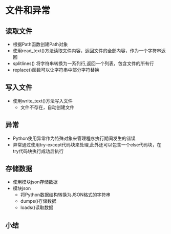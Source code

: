 # 文件和异常

## 读取文件
- 根据Path函数创建Path对象
- 使用read_text()方法读取文件内容，返回文件的全部内容，作为一个字符串返回
- splitlines() 将字符串转换为一系列行,返回一个列表，包含文件的所有行
- replace()函数可以让字符串中部分字符替换

## 写入文件
- 使用write_text()方法写入文件
    - 文件不存在，自动创建文件

## 异常
- Python使用异常作为特殊对象来管理程序执行期间发生的错误
- 异常通过使用try-except代码块来处理,此外还可以包含一个else代码块，在try代码块执行成功后执行

## 存储数据
- 使用模块json存储数据
- 模块json
    - 将Python数据结构转换为JSON格式的字符串
    - dumps()存储数据
    - loads()读取数据

## 小结
